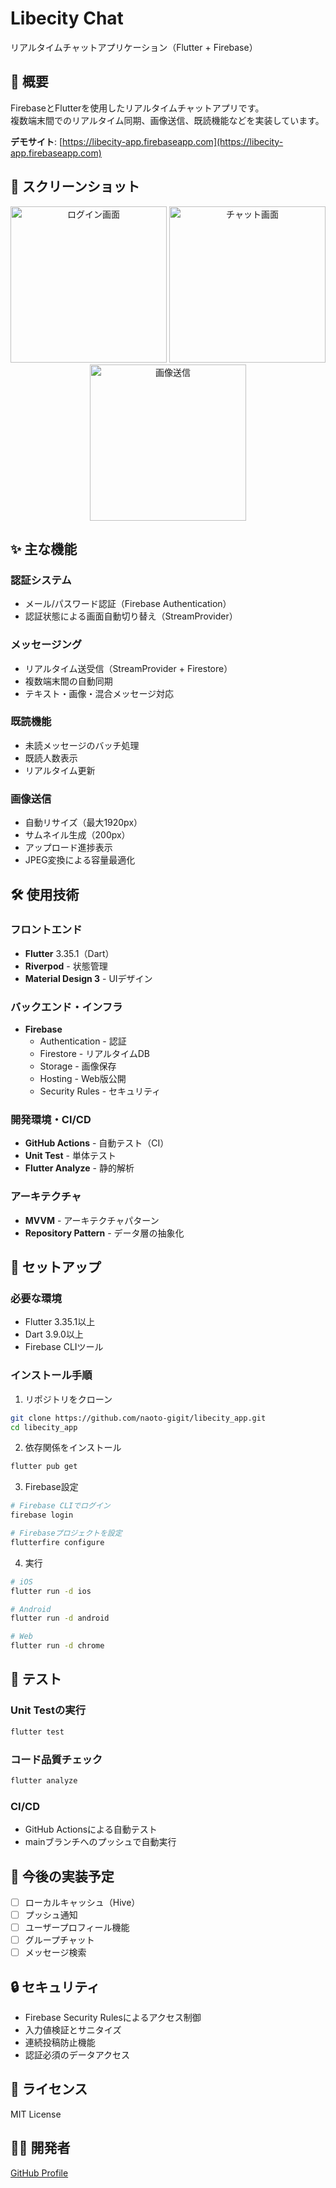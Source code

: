 # Libecity Chat

リアルタイムチャットアプリケーション（Flutter + Firebase）

## 🎯 概要

FirebaseとFlutterを使用したリアルタイムチャットアプリです。  
複数端末間でのリアルタイム同期、画像送信、既読機能などを実装しています。

**デモサイト**: [https://libecity-app.firebaseapp.com](https://libecity-app.firebaseapp.com)

## 📱 スクリーンショット

<div align="center">
  <img src="docs/screenshots/login.png" width="250" alt="ログイン画面">
  <img src="docs/screenshots/chat.png" width="250" alt="チャット画面">
  <img src="docs/screenshots/image.png" width="250" alt="画像送信">
</div>

## ✨ 主な機能

### 認証システム
- メール/パスワード認証（Firebase Authentication）
- 認証状態による画面自動切り替え（StreamProvider）

### メッセージング
- リアルタイム送受信（StreamProvider + Firestore）
- 複数端末間の自動同期
- テキスト・画像・混合メッセージ対応

### 既読機能
- 未読メッセージのバッチ処理
- 既読人数表示
- リアルタイム更新

### 画像送信
- 自動リサイズ（最大1920px）
- サムネイル生成（200px）
- アップロード進捗表示
- JPEG変換による容量最適化

## 🛠 使用技術

### フロントエンド
- **Flutter** 3.35.1（Dart）
- **Riverpod** - 状態管理
- **Material Design 3** - UIデザイン

### バックエンド・インフラ
- **Firebase**
  - Authentication - 認証
  - Firestore - リアルタイムDB
  - Storage - 画像保存
  - Hosting - Web版公開
  - Security Rules - セキュリティ

### 開発環境・CI/CD
- **GitHub Actions** - 自動テスト（CI）
- **Unit Test** - 単体テスト
- **Flutter Analyze** - 静的解析

### アーキテクチャ
- **MVVM** - アーキテクチャパターン
- **Repository Pattern** - データ層の抽象化

## 🚀 セットアップ

### 必要な環境
- Flutter 3.35.1以上
- Dart 3.9.0以上
- Firebase CLIツール

### インストール手順

1. リポジトリをクローン
```bash
git clone https://github.com/naoto-gigit/libecity_app.git
cd libecity_app
```

2. 依存関係をインストール
```bash
flutter pub get
```

3. Firebase設定
```bash
# Firebase CLIでログイン
firebase login

# Firebaseプロジェクトを設定
flutterfire configure
```

4. 実行
```bash
# iOS
flutter run -d ios

# Android
flutter run -d android

# Web
flutter run -d chrome
```

## 🧪 テスト

### Unit Testの実行
```bash
flutter test
```

### コード品質チェック
```bash
flutter analyze
```

### CI/CD
- GitHub Actionsによる自動テスト
- mainブランチへのプッシュで自動実行

## 📝 今後の実装予定

- [ ] ローカルキャッシュ（Hive）
- [ ] プッシュ通知
- [ ] ユーザープロフィール機能
- [ ] グループチャット
- [ ] メッセージ検索

## 🔒 セキュリティ

- Firebase Security Rulesによるアクセス制御
- 入力値検証とサニタイズ
- 連続投稿防止機能
- 認証必須のデータアクセス

## 📄 ライセンス

MIT License

## 👨‍💻 開発者

[GitHub Profile](https://github.com/naoto-gigit)